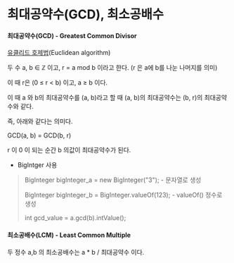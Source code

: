# 최대공약수(GCD), 최소공배수

#### 최대공약수(GCD) - Greatest Common Divisor

[유클리드 호제법](https://st-lab.tistory.com/154)(Euclidean algorithm)

두 수 a, b ∈ ℤ 이고, r = a mod b 이라고 한다. (r 은 a에 b를 나눈 나머지를 의미)

이 때 r은 (0 ≤ r < b) 이고, a ≥ b 이다.



이 때 a 와 b의 최대공약수를 (a, b)라고 할 때 (a, b)의 최대공약수는 (b, r)의 최대공약수와 같다.

즉, 아래와 같다는 의미다.

GCD(a, b) = GCD(b, r)

r 이 0 이 되는 순간 b 의값이 최대공약수가 된다.


* BigIntger 사용
> BigInteger bigInteger_a = new BigInteger("3"); - 문자열로 생성
> 
> BigInteger bigInteger_b = BigInteger.valueOf(123); - valueOf() 정수로 생성 
>
> int gcd_value = a.gcd(b).intValue();




#### 최소공배수(LCM) - Least Common Multiple

두 정수 a,b 의 최소공배수는 a * b / 최대공약수 이다.
